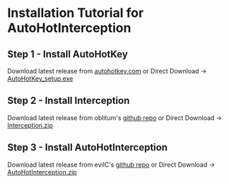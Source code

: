 # Installation Tutorial for AutoHotInterception

## Step 1 - Install AutoHotKey
Download latest release from [autohotkey.com](https://www.autohotkey.com/)
or
Direct Download -> [AutoHotKey_setup.exe](https://www.autohotkey.com/download/ahk-install.exe)

## Step 2 - Install Interception

Download latest release from oblitum's [github repo](https://github.com/oblitum/Interception/releases)
or
Direct Download -> [Interception.zip](https://github.com/oblitum/Interception/releases/download/v1.0.1/Interception.zip)

## Step 3 - Install AutoHotInterception

Download latest release from evilC's [github repo](https://github.com/evilC/AutoHotInterception/releases)
or
Direct Download -> [AutoHotInterception.zip](https://github.com/evilC/AutoHotInterception/releases/download/v0.8.0/AutoHotInterception.zip)
